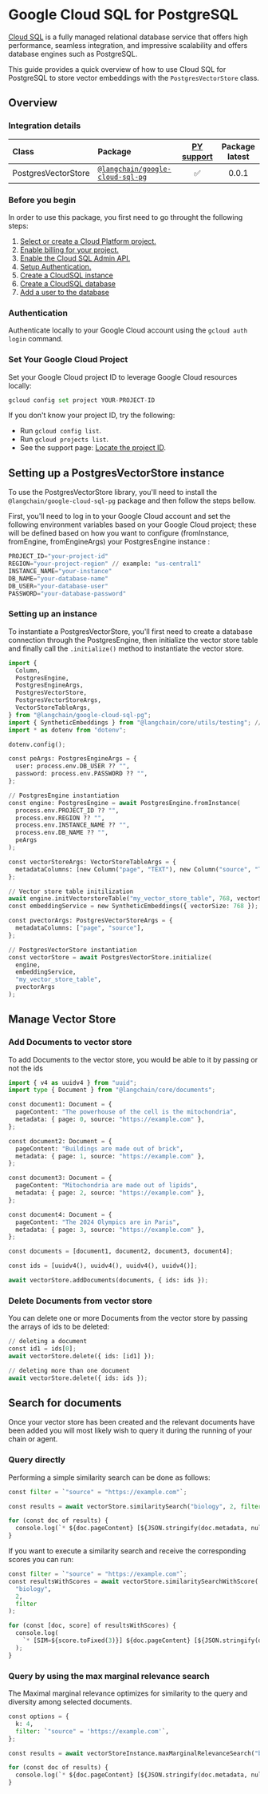 # Google Cloud SQL for PostgreSQL

[Cloud SQL](https://cloud.google.com/sql) is a fully managed relational database service that offers high performance, seamless integration, and impressive scalability and offers database engines such as PostgreSQL.

This guide provides a quick overview of how to use Cloud SQL for PostgreSQL to store vector embeddings with the `PostgresVectorStore` class.


## Overview

### Integration details

| Class               | Package                                    | [PY support](https://python.langchain.com/docs/integrations/vectorstores/google_cloud_sql_pg/) | Package latest |
| :------------------ | :----------------------------------------- | :--------------------------------------------------------------------------------------------: | :------------: |
| PostgresVectorStore | [`@langchain/google-cloud-sql-pg`](https://www.npmjs.com/package/@langchain/google-cloud-sql-pg) |                                               ✅                                               |     0.0.1      |


### Before you begin

In order to use this package, you first need to go throught the following steps:

1.  [Select or create a Cloud Platform project.](https://developers.google.com/workspace/guides/create-project)
2.  [Enable billing for your project.](https://cloud.google.com/billing/docs/how-to/modify-project#enable_billing_for_a_project)
3.  [Enable the Cloud SQL Admin API.](https://console.cloud.google.com/flows/enableapi?apiid=sqladmin.googleapis.com)
4.  [Setup Authentication.](https://cloud.google.com/docs/authentication)
5.  [Create a CloudSQL instance](https://cloud.google.com/sql/docs/postgres/connect-instance-auth-proxy#create-instance)
6.  [Create a CloudSQL database](https://cloud.google.com/sql/docs/postgres/create-manage-databases)
7.  [Add a user to the database](https://cloud.google.com/sql/docs/postgres/create-manage-users)


### Authentication

Authenticate locally to your Google Cloud account using the ```gcloud auth login``` command.

### Set Your Google Cloud Project

Set your Google Cloud project ID to leverage Google Cloud resources locally:


```python
gcloud config set project YOUR-PROJECT-ID
```

If you don't know your project ID, try the following:
*   Run `gcloud config list`.
*   Run `gcloud projects list`.
*   See the support page: [Locate the project ID](https://support.google.com/googleapi/answer/7014113).

## Setting up a PostgresVectorStore instance

To use the PostgresVectorStore library, you'll need to install the `@langchain/google-cloud-sql-pg` package and then follow the steps bellow.

First, you'll need to log in to your Google Cloud account and set the following environment variables based on your Google Cloud project; these will be defined based on how you want to configure (fromInstance, fromEngine, fromEngineArgs) your PostgresEngine instance :



```python
PROJECT_ID="your-project-id"
REGION="your-project-region" // example: "us-central1"
INSTANCE_NAME="your-instance"
DB_NAME="your-database-name"
DB_USER="your-database-user"
PASSWORD="your-database-password"
```

### Setting up an instance

To instantiate a PostgresVectorStore, you'll first need to create a database connection through the PostgresEngine, then initialize the vector store table and finally call the `.initialize()` method to instantiate the vector store.



```python
import {
  Column,
  PostgresEngine,
  PostgresEngineArgs,
  PostgresVectorStore,
  PostgresVectorStoreArgs,
  VectorStoreTableArgs,
} from "@langchain/google-cloud-sql-pg";
import { SyntheticEmbeddings } from "@langchain/core/utils/testing"; // This is used as an Embedding service
import * as dotenv from "dotenv";

dotenv.config();

const peArgs: PostgresEngineArgs = {
  user: process.env.DB_USER ?? "",
  password: process.env.PASSWORD ?? "",
};

// PostgresEngine instantiation
const engine: PostgresEngine = await PostgresEngine.fromInstance(
  process.env.PROJECT_ID ?? "",
  process.env.REGION ?? "",
  process.env.INSTANCE_NAME ?? "",
  process.env.DB_NAME ?? "",
  peArgs
);

const vectorStoreArgs: VectorStoreTableArgs = {
  metadataColumns: [new Column("page", "TEXT"), new Column("source", "TEXT")],
};

// Vector store table initilization
await engine.initVectorstoreTable("my_vector_store_table", 768, vectorStoreArgs);
const embeddingService = new SyntheticEmbeddings({ vectorSize: 768 });

const pvectorArgs: PostgresVectorStoreArgs = {
  metadataColumns: ["page", "source"],
};

// PostgresVectorStore instantiation
const vectorStore = await PostgresVectorStore.initialize(
  engine,
  embeddingService,
  "my_vector_store_table",
  pvectorArgs
);

```

## Manage Vector Store

### Add Documents to vector store

To add Documents to the vector store, you would be able to it by passing or not the ids



```python
import { v4 as uuidv4 } from "uuid";
import type { Document } from "@langchain/core/documents";

const document1: Document = {
  pageContent: "The powerhouse of the cell is the mitochondria",
  metadata: { page: 0, source: "https://example.com" },
};

const document2: Document = {
  pageContent: "Buildings are made out of brick",
  metadata: { page: 1, source: "https://example.com" },
};

const document3: Document = {
  pageContent: "Mitochondria are made out of lipids",
  metadata: { page: 2, source: "https://example.com" },
};

const document4: Document = {
  pageContent: "The 2024 Olympics are in Paris",
  metadata: { page: 3, source: "https://example.com" },
};

const documents = [document1, document2, document3, document4];

const ids = [uuidv4(), uuidv4(), uuidv4(), uuidv4()];

await vectorStore.addDocuments(documents, { ids: ids });

```

### Delete Documents from vector store

You can delete one or more Documents from the vector store by passing the arrays of ids to be deleted:



```python
// deleting a document
const id1 = ids[0];
await vectorStore.delete({ ids: [id1] });

// deleting more than one document
await vectorStore.delete({ ids: ids });

```

## Search for documents

Once your vector store has been created and the relevant documents have been added you will most likely wish to query it during the running of your chain or agent.

### Query directly

Performing a simple similarity search can be done as follows:



```python
const filter = `"source" = "https://example.com"`;

const results = await vectorStore.similaritySearch("biology", 2, filter);

for (const doc of results) {
  console.log(`* ${doc.pageContent} [${JSON.stringify(doc.metadata, null)}]`);
}

```

If you want to execute a similarity search and receive the corresponding scores you can run:



```python
const filter = `"source" = "https://example.com"`;
const resultsWithScores = await vectorStore.similaritySearchWithScore(
  "biology",
  2,
  filter
);

for (const [doc, score] of resultsWithScores) {
  console.log(
    `* [SIM=${score.toFixed(3)}] ${doc.pageContent} [${JSON.stringify(doc.metadata)}]`
  );
}

```

### Query by using the max marginal relevance search

The Maximal marginal relevance optimizes for similarity to the query and diversity among selected documents.



```python
const options = {
  k: 4,
  filter: `"source" = 'https://example.com'`,
};

const results = await vectorStoreInstance.maxMarginalRelevanceSearch("biology", options);

for (const doc of results) {
  console.log(`* ${doc.pageContent} [${JSON.stringify(doc.metadata, null)}]`);
}

```
